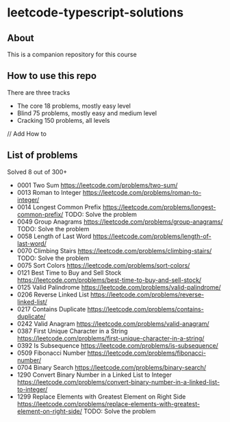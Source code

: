 # leetcode-typescript-solutions

## About

This is a companion repository for this course

## How to use this repo

There are three tracks 
- The core 18 problems, mostly easy level
- Blind 75 problems, mostly easy and medium level
- Cracking 150 problems, all levels

// Add How to

## List of problems 

Solved 8 out of 300+

 - 0001 Two Sum https://leetcode.com/problems/two-sum/
 - 0013 Roman to Integer https://leetcode.com/problems/roman-to-integer/
 - 0014 Longest Common Prefix https://leetcode.com/problems/longest-common-prefix/ TODO: Solve the problem
 - 0049 Group Anagrams https://leetcode.com/problems/group-anagrams/ TODO: Solve the problem
 - 0058 Length of Last Word https://leetcode.com/problems/length-of-last-word/
 - 0070 Climbing Stairs https://leetcode.com/problems/climbing-stairs/ TODO: Solve the problem
 - 0075 Sort Colors https://leetcode.com/problems/sort-colors/
 - 0121 Best Time to Buy and Sell Stock https://leetcode.com/problems/best-time-to-buy-and-sell-stock/
 - 0125 Valid Palindrome https://leetcode.com/problems/valid-palindrome/
 - 0206 Reverse Linked List https://leetcode.com/problems/reverse-linked-list/
 - 0217 Contains Duplicate https://leetcode.com/problems/contains-duplicate/
 - 0242 Valid Anagram https://leetcode.com/problems/valid-anagram/
 - 0387 First Unique Character in a String https://leetcode.com/problems/first-unique-character-in-a-string/
 - 0392 Is Subsequence https://leetcode.com/problems/is-subsequence/
 - 0509 Fibonacci Number https://leetcode.com/problems/fibonacci-number/
 - 0704 Binary Search https://leetcode.com/problems/binary-search/
 - 1290 Convert Binary Number in a Linked List to Integer https://leetcode.com/problems/convert-binary-number-in-a-linked-list-to-integer/
 - 1299 Replace Elements with Greatest Element on Right Side https://leetcode.com/problems/replace-elements-with-greatest-element-on-right-side/ TODO: Solve the problem
 